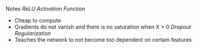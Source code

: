 Notes
*ReLU Activation Function*
- Cheap to compute
- Gradients do not vanish and there is no saturation when X > 0
*Dropout Regularization*
- Teaches the network to not become too dependent on certain features